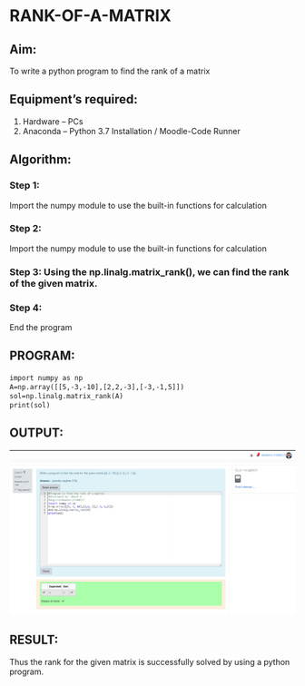 # RANK-OF-A-MATRIX
## Aim:
To write a python program to find the rank of a matrix
## Equipment’s required:
1. 	Hardware – PCs
2. 	Anaconda – Python 3.7 Installation / Moodle-Code Runner
## Algorithm:
### Step 1:
Import the numpy module to use the built-in functions for calculation 
### Step 2: 
Import the numpy module to use the built-in functions for calculation
### Step 3: Using the np.linalg.matrix_rank(), we can find the rank of the given matrix.
### Step 4: 
End the program
## PROGRAM:
```
import numpy as np
A=np.array([[5,-3,-10],[2,2,-3],[-3,-1,5]])
sol=np.linalg.matrix_rank(A)
print(sol)
```
## OUTPUT:
![github logo](rank_eq.png)
## RESULT:
Thus the rank for the given matrix is successfully solved by  using a python program.

